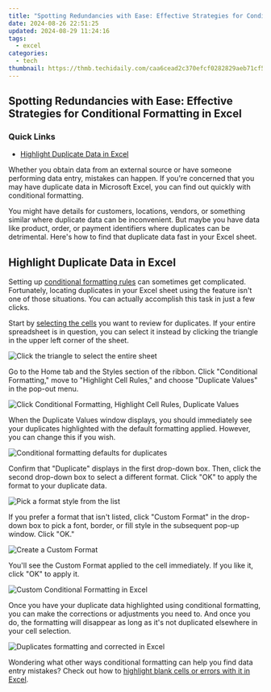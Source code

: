 ```yaml
---
title: "Spotting Redundancies with Ease: Effective Strategies for Conditional Formatting in Excel"
date: 2024-08-26 22:51:25
updated: 2024-08-29 11:24:16
tags:
  - excel
categories:
  - tech
thumbnail: https://thmb.techidaily.com/caa6cead2c370efcf0282829aeb71cf5fae19a07fa272224ebe494dc43e30123.jpg
---
```


## Spotting Redundancies with Ease: Effective Strategies for Conditional Formatting in Excel

### Quick Links

* [Highlight Duplicate Data in Excel](https://screen-video-capture.techidaily.com/in-2024-easy-routine-reverse-playback-on-vlc-platform/)

 Whether you obtain data from an external source or have someone performing data entry, mistakes can happen. If you're concerned that you may have duplicate data in Microsoft Excel, you can find out quickly with conditional formatting.

 You might have details for customers, locations, vendors, or something similar where duplicate data can be inconvenient. But maybe you have data like product, order, or payment identifiers where duplicates can be detrimental. Here's how to find that duplicate data fast in your Excel sheet.

##  Highlight Duplicate Data in Excel

 Setting up [conditional formatting rules](https://instagram-clips.techidaily.com/updated-the-ultimate-guide-to-saving-instagrams-trending-videos/) can sometimes get complicated. Fortunately, locating duplicates in your Excel sheet using the feature isn't one of those situations. You can actually accomplish this task in just a few clicks.

 Start by [selecting the cells](https://buynow-tips.techidaily.com/exploring-a-ravaged-world-on-motorcycle-in-days-gone-our-comprehhavis-review/) you want to review for duplicates. If your entire spreadsheet is in question, you can select it instead by clicking the triangle in the upper left corner of the sheet.

![Click the triangle to select the entire sheet](https://static1.howtogeekimages.com/wordpress/wp-content/uploads/2021/07/SelectSheetConditionalFormatting-Excel.png) 

 Go to the Home tab and the Styles section of the ribbon. Click "Conditional Formatting," move to "Highlight Cell Rules," and choose "Duplicate Values" in the pop-out menu.

![Click Conditional Formatting, Highlight Cell Rules, Duplicate Values](https://static1.howtogeekimages.com/wordpress/wp-content/uploads/2021/07/ConditionalFormattingHighlightCellRulesDuplicateValues-Excel.png) 

 When the Duplicate Values window displays, you should immediately see your duplicates highlighted with the default formatting applied. However, you can change this if you wish.

![Conditional formatting defaults for duplicates](https://static1.howtogeekimages.com/wordpress/wp-content/uploads/2021/07/ConditionalFormattingDuplicateValuesDefaultFormat-Excel.png) 

 Confirm that "Duplicate" displays in the first drop-down box. Then, click the second drop-down box to select a different format. Click "OK" to apply the format to your duplicate data.

![Pick a format style from the list](https://static1.howtogeekimages.com/wordpress/wp-content/uploads/2021/07/ConditionalFormattingDuplicateValuesPickFormat-Excel.png) 

 If you prefer a format that isn't listed, click "Custom Format" in the drop-down box to pick a font, border, or fill style in the subsequent pop-up window. Click "OK."

![Create a Custom Format](https://static1.howtogeekimages.com/wordpress/wp-content/uploads/2021/07/ConditionalFormattingDuplicateValuesCreateFormat-Excel.png) 

 You'll see the Custom Format applied to the cell immediately. If you like it, click "OK" to apply it.

![Custom Conditional Formatting in Excel](https://static1.howtogeekimages.com/wordpress/wp-content/uploads/2021/07/ConditionalFormattingDuplicateValuesCustomFormat-Excel.png) 

 Once you have your duplicate data highlighted using conditional formatting, you can make the corrections or adjustments you need to. And once you do, the formatting will disappear as long as it's not duplicated elsewhere in your cell selection.

![Duplicates formatting and corrected in Excel](https://static1.howtogeekimages.com/wordpress/wp-content/uploads/2021/07/BeforeAfterDuplicateValuesCustomFormat-Excel.png) 

 Wondering what other ways conditional formatting can help you find data entry mistakes? Check out how to [highlight blank cells or errors with it in Excel](https://ios-unlock.techidaily.com/in-2024-iphone-12-pro-asking-for-passcode-after-ios-1714-update-what-to-do-by-drfone-ios/).

<ins class="adsbygoogle"
     style="display:block"
     data-ad-format="autorelaxed"
     data-ad-client="ca-pub-7571918770474297"
     data-ad-slot="1223367746"></ins>



<ins class="adsbygoogle"
     style="display:block"
     data-ad-client="ca-pub-7571918770474297"
     data-ad-slot="8358498916"
     data-ad-format="auto"
     data-full-width-responsive="true"></ins>
